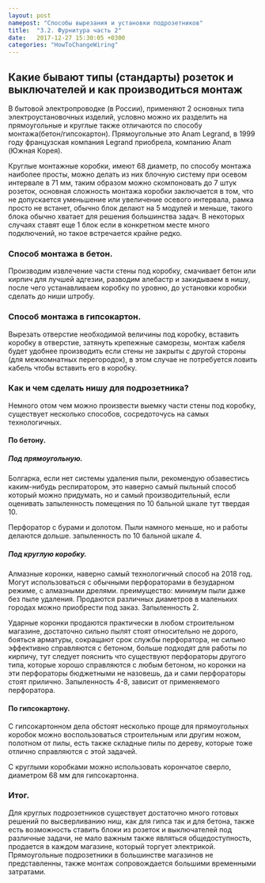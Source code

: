 ```yaml
---
layout: post
namepost: "Способы вырезания и установки подрозетников"
title:  "3.2. Фурнитура часть 2"
date:   2017-12-27 15:30:05 +0300
categories: "HowToChangeWiring"
---
```

<h2>Какие бывают типы (стандарты) розеток и выключателей и как производиться монтаж</h2>
В бытовой электропроводке (в России), применяют 2 основных типа электроустановочных изделий, условно можно их разделить на прямоугольные и круглые также отличаются по способу монтажа(бетон/гипсокартон).
Прямоугольные это Anam Legrand, в 1999 году французская компания Legrand приобрела, компанию Anam (Южная Корея). 

Круглые монтажные коробки, имеют 68 диаметр, по способу монтажа наиболее просты, можно делать из них блочную систему при осевом интервале в 71 мм, таким образом можно скомпоновать до 7 штук розеток, основная сложность монтажа коробки заключается в том, что не допускается уменьшение или увеличение осевого интервала, рамка просто не встанет, обычно блок делают на 5 модулей и меньше, такого блока обычно хватает для решения большинства задач. В некоторых случаях ставят еще 1 блок если в конкретном месте много подключений, но такое встречается крайне редко.

<h3>Способ монтажа в бетон.</h3>
Производим извлечение части стены под коробку, смачивает бетон или кирпич для лучшей адгезии, разводим алебастр и закидываем в нишу, после чего устанавливаем коробку по уровню, до установки коробки сделать до ниши штробу.

<h3>Способ монтажа в гипсокартон.</h3>
Вырезать отверстие необходимой величины под коробку, вставить коробку в отверстие, затянуть крепежные саморезы, монтаж кабеля будет удобнее производить если стены не закрыты с другой стороны (для межкомнатных перегородок), в этом случае не потребуется ловить кабель чтобы вставить его в коробку.

<h3>Как и чем сделать нишу для подрозетника?</h3>
Немного отом чем можно произвести выемку части стены под коробку, существует несколько способов, сосредоточусь на самых технологичных.

<h4>По бетону.</h4>
<h5>Под прямоугольную.</h5>
Болгарка, если нет системы удаления пыли, рекомендую обзавестись каким-нибудь респиратором, это наверно самый пыльный способ который можно придумать, но и самый производительный, если оценивать запыленность помещения по 10 бальной шкале тут твердая 10.

Перфоратор с бурами и долотом. Пыли намного меньше, но и работы делаются дольше.
запыленность по 10 бальной шкале 4.

<h5>Под круглую коробку.</h5>
Алмазные коронки, наверно самый технологичный способ на 2018 год. Могут использоваться с обычными перфораторами в безударном режиме, с алмазными дрелями.
преимущество: минимум пыли даже без пыле удаления. Продаются различных диаметров в маленьких городах можно приобрести под заказ.
Запыленность 2.

Ударные коронки  продаются практически в любом строительном магазине, достаточно сильно пылят стоят относительно не дорого, бояться арматуры, сокращают срок службы перфоратора, не сильно эффективно справляются с бетоном, больше подходят для работы по кирпичу, тут следует пояснить что существуют перфораторы другого типа, которые хорошо справляются с любым бетоном, но коронки на эти перфораторы бюджетными не назовешь, да и сами перфораторы стоят прилично.
Запыленность 4-8, зависит от применяемого перфоратора.

<h4>По гипсокартону.</h4>
С гипсокартонном дела обстоят несколько проще
для прямоугольных коробок можно воспользоваться строительным или другим ножом, полотном от пилы, есть также складные пилы по дереву, которые тоже отлично справляются с этой задачей.

С круглыми коробками можно использовать корончатое сверло, диаметром 68 мм для гипсокартонна.  

<h3>Итог.</h3>
Для круглых подрозетников существует достаточно много готовых решений по высверливанию ниш, как для гипса так и для бетона, также есть возможность ставить блоки из розеток и выключателей под различные задачи, не мало важным также являться общедоступность, продается в каждом магазине, который торгует электрикой.
Прямоугольные подрозетники в большинстве магазинов не представленны, также монтаж сопровождается большими временными затратами.

